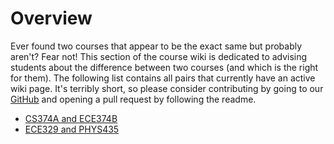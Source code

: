 # Overview

Ever found two courses that appear to be the exact same but probably aren't? Fear not! This section of the course wiki is dedicated to advising students about the difference between two courses (and which is the right for them). The following list contains all pairs that currently have an active wiki page. It's terribly short, so please consider contributing by going to our [GitHub](https://github.com/hkn-alpha/wiki) and opening a pull request by following the readme.

- [CS374A and ECE374B](CS374A%20and%20ECE374B.md)
- [ECE329 and PHYS435](ECE329%20and%20PHYS435.md)